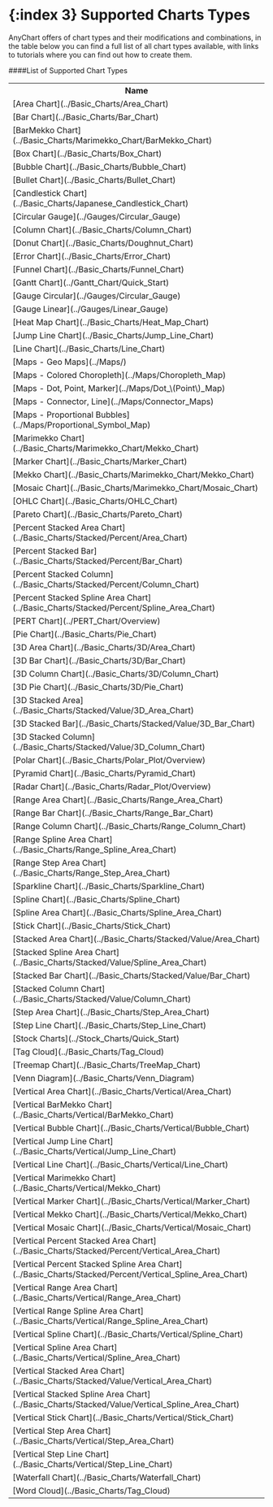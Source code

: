 {:index 3}
Supported Charts Types
======================
AnyChart offers of chart types and their modifications and combinations, 
in the table below you can find a full list of all chart types available, 
with links to tutorials where you can find out how to create them.
    
####List of Supported Chart Types
<table>
<tr><th>Name</th></tr>
<tr><td>[Area Chart](../Basic_Charts/Area_Chart)</td></tr>
<tr><td>[Bar Chart](../Basic_Charts/Bar_Chart)</td></tr>
<tr><td>[BarMekko Chart](../Basic_Charts/Marimekko_Chart/BarMekko_Chart)</td></tr>
<tr><td>[Box Chart](../Basic_Charts/Box_Chart)</td></tr>
<tr><td>[Bubble Chart](../Basic_Charts/Bubble_Chart)</td></tr>
<tr><td>[Bullet Chart](../Basic_Charts/Bullet_Chart)</td></tr>
<tr><td>[Candlestick Chart](../Basic_Charts/Japanese_Candlestick_Chart)</td></tr>
<tr><td>[Circular Gauge](../Gauges/Circular_Gauge)</td></tr>
<tr><td>[Column Chart](../Basic_Charts/Column_Chart)</td></tr>
<tr><td>[Donut Chart](../Basic_Charts/Doughnut_Chart)</td></tr>
<tr><td>[Error Chart](../Basic_Charts/Error_Chart)</td></tr>
<tr><td>[Funnel Chart](../Basic_Charts/Funnel_Chart)</td></tr>
<tr><td>[Gantt Chart](../Gantt_Chart/Quick_Start)</td></tr>
<tr><td>[Gauge Circular](../Gauges/Circular_Gauge)</td></tr>
<tr><td>[Gauge Linear](../Gauges/Linear_Gauge)</td></tr>
<tr><td>[Heat Map Chart](../Basic_Charts/Heat_Map_Chart)</td></tr>
<tr><td>[Jump Line Chart](../Basic_Charts/Jump_Line_Chart)</td></tr>
<tr><td>[Line Chart](../Basic_Charts/Line_Chart)</td></tr>
<tr><td>[Maps - Geo Maps](../Maps/)</td></tr>
<tr><td>[Maps - Colored Choropleth](../Maps/Choropleth_Map)</td></tr>
<tr><td>[Maps - Dot, Point, Marker](../Maps/Dot_\(Point\)_Map)</td></tr>
<tr><td>[Maps - Connector, Line](../Maps/Connector_Maps)</td></tr>
<tr><td>[Maps - Proportional Bubbles](../Maps/Proportional_Symbol_Map)</td></tr>
<tr><td>[Marimekko Chart](../Basic_Charts/Marimekko_Chart/Mekko_Chart)</td></tr>
<tr><td>[Marker Chart](../Basic_Charts/Marker_Chart)</td></tr>
<tr><td>[Mekko Chart](../Basic_Charts/Marimekko_Chart/Mekko_Chart)</td></tr>
<tr><td>[Mosaic Chart](../Basic_Charts/Marimekko_Chart/Mosaic_Chart)</td></tr>
<tr><td>[OHLC Chart](../Basic_Charts/OHLC_Chart)</td></tr>
<tr><td>[Pareto Chart](../Basic_Charts/Pareto_Chart)</td></tr>
<tr><td>[Percent Stacked Area Chart](../Basic_Charts/Stacked/Percent/Area_Chart)</td></tr>
<tr><td>[Percent Stacked Bar](../Basic_Charts/Stacked/Percent/Bar_Chart)</td></tr>
<tr><td>[Percent Stacked Column](../Basic_Charts/Stacked/Percent/Column_Chart)</td></tr>
<tr><td>[Percent Stacked Spline Area Chart](../Basic_Charts/Stacked/Percent/Spline_Area_Chart)</td></tr>
<tr><td>[PERT Chart](../PERT_Chart/Overview)</td></tr>
<tr><td>[Pie Chart](../Basic_Charts/Pie_Chart)</td></tr>
<tr><td>[3D Area Chart](../Basic_Charts/3D/Area_Chart)</td></tr>
<tr><td>[3D Bar Chart](../Basic_Charts/3D/Bar_Chart)</td></tr>
<tr><td>[3D Column Chart](../Basic_Charts/3D/Column_Chart)</td></tr>
<tr><td>[3D Pie Chart](../Basic_Charts/3D/Pie_Chart)</td></tr>
<tr><td>[3D Stacked Area](../Basic_Charts/Stacked/Value/3D_Area_Chart)</td></tr>
<tr><td>[3D Stacked Bar](../Basic_Charts/Stacked/Value/3D_Bar_Chart)</td></tr>
<tr><td>[3D Stacked Column](../Basic_Charts/Stacked/Value/3D_Column_Chart)</td></tr>
<tr><td>[Polar Chart](../Basic_Charts/Polar_Plot/Overview)</td></tr>
<tr><td>[Pyramid Chart](../Basic_Charts/Pyramid_Chart)</td></tr>
<tr><td>[Radar Chart](../Basic_Charts/Radar_Plot/Overview)</td></tr>
<tr><td>[Range Area Chart](../Basic_Charts/Range_Area_Chart)</td></tr>
<tr><td>[Range Bar Chart](../Basic_Charts/Range_Bar_Chart)</td></tr>
<tr><td>[Range Column Chart](../Basic_Charts/Range_Column_Chart)</td></tr>
<tr><td>[Range Spline Area Chart](../Basic_Charts/Range_Spline_Area_Chart)</td></tr>
<tr><td>[Range Step Area Chart](../Basic_Charts/Range_Step_Area_Chart)</td></tr>
<tr><td>[Sparkline Chart](../Basic_Charts/Sparkline_Chart)</td></tr>
<tr><td>[Spline Chart](../Basic_Charts/Spline_Chart)</td></tr>
<tr><td>[Spline Area Chart](../Basic_Charts/Spline_Area_Chart)</td></tr> 
<tr><td>[Stick Chart](../Basic_Charts/Stick_Chart)</td></tr>
<tr><td>[Stacked Area Chart](../Basic_Charts/Stacked/Value/Area_Chart)</td></tr>
<tr><td>[Stacked Spline Area Chart](../Basic_Charts/Stacked/Value/Spline_Area_Chart)</td></tr>
<tr><td>[Stacked Bar Chart](../Basic_Charts/Stacked/Value/Bar_Chart)</td></tr>
<tr><td>[Stacked Column Chart](../Basic_Charts/Stacked/Value/Column_Chart)</td></tr>
<tr><td>[Step Area Chart](../Basic_Charts/Step_Area_Chart)</td></tr> 
<tr><td>[Step Line Chart](../Basic_Charts/Step_Line_Chart)</td></tr>
<tr><td>[Stock Charts](../Stock_Charts/Quick_Start)</td></tr>
<tr><td>[Tag Cloud](../Basic_Charts/Tag_Cloud)</td></tr>
<tr><td>[Treemap Chart](../Basic_Charts/TreeMap_Chart)</td></tr>
<tr><td>[Venn Diagram](../Basic_Charts/Venn_Diagram)</td></tr>
<tr><td>[Vertical Area Chart](../Basic_Charts/Vertical/Area_Chart)</td></tr>
<tr><td>[Vertical BarMekko Chart](../Basic_Charts/Vertical/BarMekko_Chart)</td></tr>
<tr><td>[Vertical Bubble Chart](../Basic_Charts/Vertical/Bubble_Chart)</td></tr>
<tr><td>[Vertical Jump Line Chart](../Basic_Charts/Vertical/Jump_Line_Chart)</td></tr>
<tr><td>[Vertical Line Chart](../Basic_Charts/Vertical/Line_Chart)</td></tr>
<tr><td>[Vertical Marimekko Chart](../Basic_Charts/Vertical/Mekko_Chart)</td></tr>
<tr><td>[Vertical Marker Chart](../Basic_Charts/Vertical/Marker_Chart)</td></tr>
<tr><td>[Vertical Mekko Chart](../Basic_Charts/Vertical/Mekko_Chart)</td></tr>
<tr><td>[Vertical Mosaic Chart](../Basic_Charts/Vertical/Mosaic_Chart)</td></tr>
<tr><td>[Vertical Percent Stacked Area Chart](../Basic_Charts/Stacked/Percent/Vertical_Area_Chart)</td></tr>
<tr><td>[Vertical Percent Stacked Spline Area Chart](../Basic_Charts/Stacked/Percent/Vertical_Spline_Area_Chart)</td></tr>
<tr><td>[Vertical Range Area Chart](../Basic_Charts/Vertical/Range_Area_Chart)</td></tr>
<tr><td>[Vertical Range Spline Area Chart](../Basic_Charts/Vertical/Range_Spline_Area_Chart)</td></tr>
<tr><td>[Vertical Spline Chart](../Basic_Charts/Vertical/Spline_Chart)</td></tr>
<tr><td>[Vertical Spline Area Chart](../Basic_Charts/Vertical/Spline_Area_Chart)</td></tr> 
<tr><td>[Vertical Stacked Area Chart](../Basic_Charts/Stacked/Value/Vertical_Area_Chart)</td></tr>
<tr><td>[Vertical Stacked Spline Area Chart](../Basic_Charts/Stacked/Value/Vertical_Spline_Area_Chart)</td></tr>
<tr><td>[Vertical Stick Chart](../Basic_Charts/Vertical/Stick_Chart)</td></tr>
<tr><td>[Vertical Step Area Chart](../Basic_Charts/Vertical/Step_Area_Chart)</td></tr> 
<tr><td>[Vertical Step Line Chart](../Basic_Charts/Vertical/Step_Line_Chart)</td></tr>
<tr><td>[Waterfall Chart](../Basic_Charts/Waterfall_Chart)</td></tr>
<tr><td>[Word Cloud](../Basic_Charts/Tag_Cloud)</td></tr>
</table>
